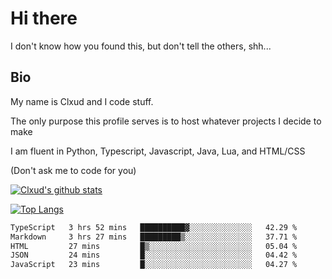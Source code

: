

# Hi there
I don't know how you found this, but don't tell the others, shh...

## Bio
My name is Clxud and I code stuff.

The only purpose this profile serves is to host whatever projects I decide to make

I am fluent in Python, Typescript, Javascript, Java, Lua, and HTML/CSS



(Don't ask me to code for you)

[![Clxud's github stats](https://github-readme-stats.vercel.app/api?username=cloudwithax&count_private=true&theme=dark&show_icons=true)](https://github.com/anuraghazra/github-readme-stats) 

[![Top Langs](https://github-readme-stats.vercel.app/api/top-langs/?username=cloudwithax&theme=dark)](https://github.com/anuraghazra/github-readme-stats)

<!--START_SECTION:waka-->

```txt
TypeScript   3 hrs 52 mins   ██████████▓░░░░░░░░░░░░░░   42.29 %
Markdown     3 hrs 27 mins   █████████▒░░░░░░░░░░░░░░░   37.71 %
HTML         27 mins         █▒░░░░░░░░░░░░░░░░░░░░░░░   05.04 %
JSON         24 mins         █░░░░░░░░░░░░░░░░░░░░░░░░   04.42 %
JavaScript   23 mins         █░░░░░░░░░░░░░░░░░░░░░░░░   04.27 %
```

<!--END_SECTION:waka-->







